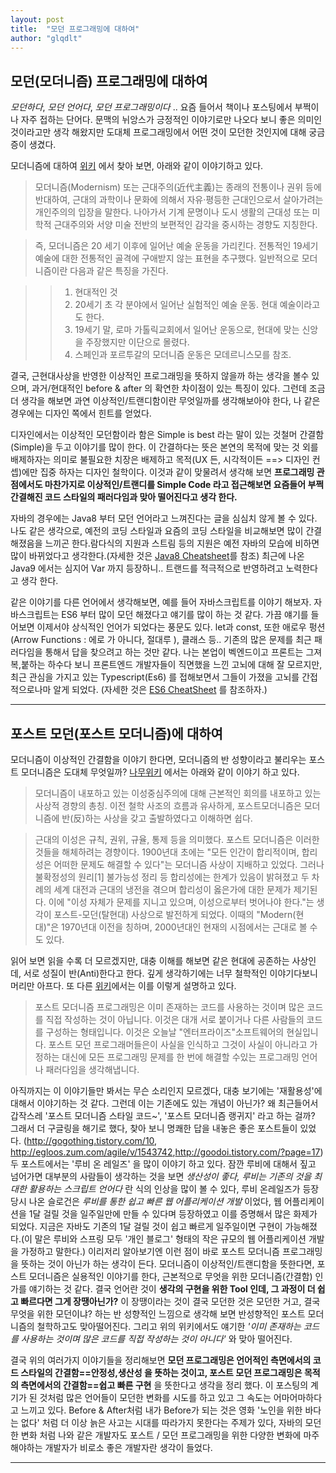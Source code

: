 ```yaml
---
layout: post
title:  "모던 프로그래밍에 대하여"
author: "glqdlt"
---
```


## 모던(모더니즘) 프로그래밍에 대하여

*모던하다*, *모던 언어다*, *모던 프로그래밍이다* .. 요즘 들어서 책이나 포스팅에서 부쩍이나 자주 접하는 단어다. 문맥의 뉘앙스가 긍정적인 이야기로만 나오다 보니 좋은 의미인 것이라고만 생각 해왔지만 도대체 프로그래밍에서 어떤 것이 모던한 것인지에 대해 궁금증이 생겼다.

모더니즘에 대하여 [위키](https://ko.wikipedia.org/wiki/%EB%AA%A8%EB%8D%94%EB%8B%88%EC%A6%98) 에서 찾아 보면, 아래와 같이 이야기하고 있다.

>모더니즘(Modernism) 또는 근대주의(近代主義)는 종래의 전통이나 권위 등에 반대하여, 근대의 과학이나 문화에 의해서 자유·평등한 근대인으로서 살아가려는 개인주의의 입장을 말한다. 나아가서 기계 문명이나 도시 생활의 근대성 또는 미학적 근대주의와 서양 미술 전반의 보편적인 감각을 중시하는 경향도 지칭한다.

>즉, 모더니즘은 20 세기 이후에 일어난 예술 운동을 가리킨다. 전통적인 19세기 예술에 대한 전통적인 골격에 구애받지 않는 표현을 추구했다. 일반적으로 모더니즘이란 다음과 같은 특징을 가진다.

>> 1. 현대적인 것
>> 2. 20세기 초 각 분야에서 일어난 실험적인 예술 운동. 현대 예술이라고도 한다.
>> 3. 19세기 말, 로마 가톨릭교회에서 일어난 운동으로, 현대에 맞는 신앙을 주장했지만 이단으로 몰렸다.
>> 4. 스페인과 포르투갈의 모더니즘 운동은 모데르니스모를 참조.

결국, 근현대사상을 반영한 이상적인 프로그래밍을 뜻하지 않을까 하는 생각을 볼수 있으며, 과거/현대적인 before & after 의 확연한 차이점이 있는 특징이 있다. 그런데 조금 더 생각을 해보면 과연 이상적인/트랜디함이란 무엇일까를 생각해보아야 한다, 나 같은 경우에는 디자인 쪽에서 힌트를 얻었다. 

디자인에서는 이상적인 모던함이라 함은 Simple is best 라는 말이 있는 것철머 간결함(Simple)을 두고 이야기를 많이 한다. 이 간결하다는 뜻은 본연의 목적에 맞는 것 외를 배제하자는 의미로 불필요한 치장은 배제하고 목적(UX 든, 시각적이든 ==> 디자인 컨셉)에만 집중 하자는 디자인 철학이다. 이것과 같이 맞물려서 생각해 보면 **프로그래밍 관점에서도 마찬가지로 이상적인/트랜디를 Simple Code 라고 접근해보면 요즘들어 부쩍 간결해진 코드 스타일의 패러다임과 맞아 떨어진다고 생각 한다.** 

자바의 경우에는 Java8 부터 모던 언어라고 느껴진다는 글을 심심치 않게 볼 수 있다. 나도 같은 생각으로, 예전의 코딩 스타일과 요즘의 코딩 스타일을 비교해보면 많이 간결해졌음을 느끼곤 한다.람다식의 지원과 스트림 등의 지원은 예전 자바의 모습에 비하면 많이 바뀌었다고 생각한다.(자세한 것은 [Java8 Cheatsheet](https://github.com/BafS/Java8-CheatSheet)를 참조) 최근에 나온 Java9 에서는 심지어 Var 까지 등장하니.. 트랜드를 적극적으로 반영하려고 노력한다고 생각 한다.

같은 이야기를 다른 언어에서 생각해보면, 예를 들어 자바스크립트를 이야기 해보자. 자바스크립트는 ES6 부터 많이 모던 해졌다고 얘기를 많이 하는 것 같다. 가끔 얘기를 들어보면 이제서야 상식적인 언어가 되었다는 풍문도 있다. let과 const, 또한 애로우 펑션(Arrow Functions : 에로 가 아니다, 절대루 ), 클래스 등.. 기존의 많은 문제를 최근 패러다임을 통해서 답을 찾으려고 하는 것만 같다. 나는 본업이 벡엔드이고 프론트는 그져 복,붙하는 하수다 보니 프론트엔드 개발자들이 직면했을 느낀 고뇌에 대해 잘 모르지만, 최근 관심을 가지고 있는 Typescript(Es6) 를 접해보면서 그들이 가졌을 고뇌를 간접적으로나마 알게 되었다. (자세한 것은 [ES6 CheatSheet](https://github.com/DrkSephy/es6-cheatsheet#arrow-functions) 를 참조하자.) 

-----

## 포스트 모던(포스트 모더니즘)에 대하여

모더니즘이 이상적인 간결함을 이야기 한다면, 모더니즘의 반 성향이라고 불리우는 포스트 모더니즘은 도대체 무엇일까? [나무위키](https://namu.wiki/w/%ED%8F%AC%EC%8A%A4%ED%8A%B8%EB%AA%A8%EB%8D%94%EB%8B%88%EC%A6%98) 에서는 아래와 같이 이야기 하고 있다.

> 모더니즘이 내포하고 있는 이성중심주의에 대해 근본적인 회의를 내포하고 있는 사상적 경향의 총칭. 
이전 철학 사조의 흐름과 유사하게, 포스트모더니즘은 모더니즘에 반(反)하는 사상을 갖고 출발하였다고 이해하면 쉽다.

> 근대의 이성은 규칙, 권위, 규율, 통제 등을 의미했다. 포스트 모더니즘은 이러한 것들을 해체하려는 경향이다. 1900년대 초에는 "모든 인간이 합리적이며, 합리성은 어떠한 문제도 해결할 수 있다"는 모더니즘 사상이 지배하고 있었다. 그러나 불확정성의 원리[1] 불가능성 정리 등 합리성에는 한계가 있음이 밝혀졌고 두 차례의 세계 대전과 근대의 냉전을 겪으며 합리성이 옳은가에 대한 문제가 제기된다. 이에 "이성 자체가 문제를 지니고 있으며, 이성으로부터 벗어나야 한다."는 생각이 포스트-모던(탈현대) 사상으로 발전하게 되었다. 이때의 "Modern(현대)"은 1970년대 이전을 칭하며, 2000년대인 현재의 시점에서는 근대로 볼 수도 있다.

읽어 보면 읽을 수록 더 모르겠지만, 대충 이해를 해보면 같은 현대에 공존하는 사상인데, 서로 성질이 반(Anti)한다고 한다. 깊게 생각하기에는 너무 철학적인 이야기다보니 머리만 아프다. 또 다른 [위키](http://wiki.c2.com/?PostModernProgramming)에서는 이를 이렇게 설명하고 있다.

> 포스트 모더니즘 프로그래밍은 이미 존재하는 코드를 사용하는 것이며 많은 코드를 직접 작성하는 것이 아닙니다. 이것은 대개 서로 붙이거나 다른 사람들의 코드를 구성하는 형태입니다. 이것은 오늘날 "엔터프라이즈"소프트웨어의 현실입니다. 포스트 모던 프로그래머들은이 사실을 인식하고 그것이 사실이 아니라고 가정하는 대신에 모든 프로그래밍 문제를 한 번에 해결할 수있는 프로그래밍 언어 나 패러다임을 생각해냅니다. 

아직까지는 이 이야기들만 봐서는 무슨 소리인지 모르겠다, 대충 보기에는 '재활용성'에 대해서 이야기하는 것 같다. 그런데 이는 기존에도 있는 개념이 아닌가? 왜 최근들어서 갑작스레 '포스트 모더니즘 스타일 코드~', '포스트 모더니즘 랭귀지' 라고 하는 걸까? 그래서 더 구글링을 해기로 했다, 찾아 보니 명쾌한 답을 내놓은 좋은 포스트들이 있었다. (<http://gogothing.tistory.com/10>, <http://egloos.zum.com/agile/v/1543742>,<http://goodoi.tistory.com/?page=17>) 
두 포스트에서는 '루비 온 레일즈' 을 많이 이야기 하고 있다. 잠깐 루비에 대해서 짚고 넘어가면 대부분의 사람들이 생각하는 것을 보면 *생산성이 좋다, 루비는 기존의 것을 최대한 활용하는 스크립트 언어다* 란 식의 인상을 많이 볼 수 있다, 루비 온레일즈가 등장 당시 나온 슬로건은 *루비를 통한 쉽고 빠른 웹 어플리케이션 개발* 이었다, 웹 어플리케이션을 1달 걸릴 것을 일주일만에 만들 수 있다며 등장하였고 이를 증명해서 많은 화제가 되었다. 지금은 자바도 기존의 1달 걸릴 것이 쉽고 빠르게 일주일이면 구현이 가능해졌다.(이 말은 루비와 스프링 모두 '개인 블로그' 형태의 작은 규모의 웹 어플리케이션 개발을 가정하고 말한다.) 이리저리 알아보기엔 이런 점이 바로 포스트 모더니즘 프로그래밍을 뜻하는 것이 아닌가 하는 생각이 든다. 모더니즘이 이상적인/트랜디함을 뜻한다면, 포스트 모더니즘은 실용적인 이야기를 한다, 근본적으로 무엇을 위한 모더니즘(간결함) 인가를 얘기하는 것 같다. 결국 언어란 것이 **생각의 구현을 위한 Tool 인데, 그 과정이 더 쉽고 빠르다면 그게 장땡아닌가?** 이 장땡이라는 것이 결국 모던한 것은 모던한 거고, 결국 무엇을 위한 모던이냐? 하는 반 성향적인 느낌으로 생각해 보면 반성향적인 포스트 모더니즘의 철학하고도 맞아떨어진다. 그리고 위의 위키에서도 얘기한 *'이미 존재하는 코드를 사용하는 것이며 많은 코드를 직접 작성하는 것이 아니다'* 와 맞아 떨어진다. 

결국 위의 여러가지 이야기들을 정리해보면 **모던 프로그래밍은 언어적인 측면에서의 코드 스타일의 간결함==안정성,생산성 을 뜻하는 것이고, 포스트 모던 프로그래밍은 목적의 측면에서의 간결함==쉽고 빠른 구현** 을 뜻한다고 생각을 정리 했다. 이 포스팅의 계기가 된 것처럼 많은 언어들이 모던한 변화를 시도를 하고 있고 그 속도는 어마어마하다고 느끼고 있다. Before & After처럼 내가 Before가 되는 것은   영화 '노인을 위한 바다는 없다' 처럼 더 이상 늙은 사고는 시대를 따라가지 못한다는 주제가 있다, 자바의 모던한 변화 처럼 나와 같은 개발자도 포스트 / 모던 프로그래밍을 위한 다양한 변화에 마주해야하는 개발자가 비로소 좋은 개발자란 생각이 들었다. 

<hr/>